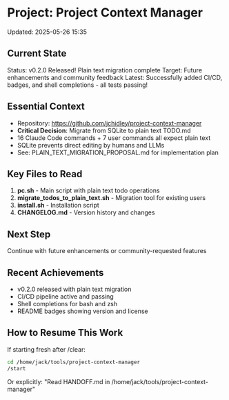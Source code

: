 # Project: Project Context Manager
Updated: 2025-05-26 15:35

## Current State
Status: v0.2.0 Released! Plain text migration complete
Target: Future enhancements and community feedback
Latest: Successfully added CI/CD, badges, and shell completions - all tests passing!

## Essential Context
- Repository: https://github.com/jchidley/project-context-manager
- **Critical Decision**: Migrate from SQLite to plain text TODO.md
- 16 Claude Code commands + 7 user commands all expect plain text
- SQLite prevents direct editing by humans and LLMs
- See: PLAIN_TEXT_MIGRATION_PROPOSAL.md for implementation plan

## Key Files to Read
1. **pc.sh** - Main script with plain text todo operations
2. **migrate_todos_to_plain_text.sh** - Migration tool for existing users
3. **install.sh** - Installation script
4. **CHANGELOG.md** - Version history and changes

## Next Step
Continue with future enhancements or community-requested features

## Recent Achievements
- v0.2.0 released with plain text migration
- CI/CD pipeline active and passing
- Shell completions for bash and zsh
- README badges showing version and license

## How to Resume This Work
If starting fresh after /clear:
```bash
cd /home/jack/tools/project-context-manager
/start
```
Or explicitly: "Read HANDOFF.md in /home/jack/tools/project-context-manager"